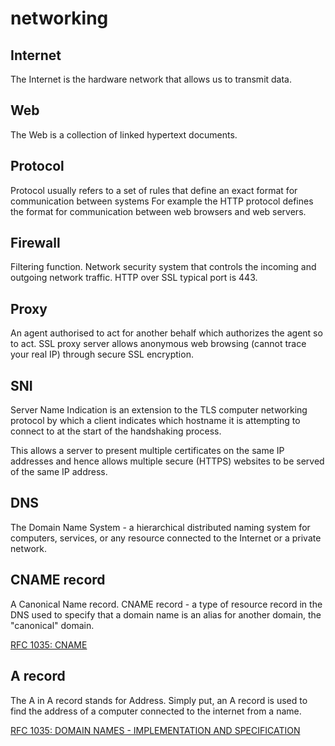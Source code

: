 # networking

## Internet

The Internet is the hardware network that allows us to transmit data.

## Web

The Web is a collection of linked hypertext documents.

## Protocol

Protocol usually refers to a set of rules that define an exact format for communication between systems For example the HTTP protocol defines the format for communication between web browsers and web servers.

## Firewall

Filtering function. Network security system that controls the incoming and outgoing network traffic.
HTTP over SSL typical port is 443.

## Proxy

An agent authorised to act for another behalf which authorizes the agent so to act.
SSL proxy server allows anonymous web browsing (cannot trace your real IP) through secure SSL encryption.

## SNI

Server Name Indication is an extension to the TLS computer networking protocol by which a client indicates which hostname it is attempting to connect to at the start of the handshaking process.

This allows a server to present multiple certificates on the same IP addresses and hence allows multiple secure (HTTPS) websites to be served of the same IP address.

## DNS

The Domain Name System - a hierarchical distributed naming system for computers, services, or any resource connected to the Internet or a private network.

## CNAME record

A Canonical Name record.
CNAME record - a type of resource record in the DNS used to specify that a domain name is an alias for another domain, the "canonical" domain.

[RFC 1035: CNAME](http://tools.ietf.org/html/rfc1035#page-12)

## A record

The A in A record stands for Address. Simply put, an A record is used to find the address of a computer connected to the internet from a name.

[RFC 1035: DOMAIN NAMES - IMPLEMENTATION AND SPECIFICATION](https://tools.ietf.org/html/rfc1035)



